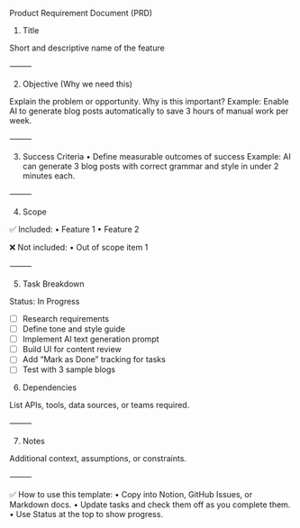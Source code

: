 Product Requirement Document (PRD)

1. Title

Short and descriptive name of the feature

⸻

2. Objective (Why we need this)

Explain the problem or opportunity. Why is this important?
Example:
Enable AI to generate blog posts automatically to save 3 hours of manual work per week.

⸻

3. Success Criteria
	•	Define measurable outcomes of success
Example:
AI can generate 3 blog posts with correct grammar and style in under 2 minutes each.

⸻

4. Scope

✅ Included:
	•	Feature 1
	•	Feature 2

❌ Not included:
	•	Out of scope item 1

⸻

5. Task Breakdown

Status: In Progress
- [ ] Research requirements
- [ ] Define tone and style guide
- [ ] Implement AI text generation prompt
- [ ] Build UI for content review
- [ ] Add “Mark as Done” tracking for tasks
- [ ] Test with 3 sample blogs

6. Dependencies

List APIs, tools, data sources, or teams required.

⸻

7. Notes

Additional context, assumptions, or constraints.

⸻

✅ How to use this template:
	•	Copy into Notion, GitHub Issues, or Markdown docs.
	•	Update tasks and check them off as you complete them.
	•	Use Status at the top to show progress.

